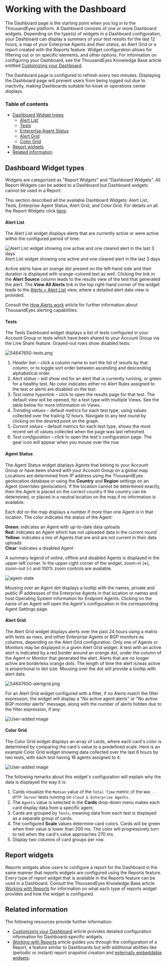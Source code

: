 # Working with the Dashboard



The Dashboard page is the starting point when you log in to the ThousandEyes platform. A Dashboard consists of one or more Dashboard widgets. Depending on the type\(s\) of widgets in a Dashboard configuration, your Dashboard can display a summary of your test results for the last 12 hours, a map of your Enterprise Agents and their status, an Alert Grid or a report created with the Reports feature. Widget configuration allows for filtering out or on specific elements, and other options. For information on configuring your Dashboard, see the ThousandEyes Knowledge Base article entitled [Customizing your Dashboard](https://success.thousandeyes.com/ViewArticle?articleIdParam=kA0E0000000CmmcKAC).

The Dashboard page is configured to refresh every two minutes. Displaying the Dashboard page will prevent users from being logged out due to inactivity, making Dashboards suitable for kiosk or operations center displays.

### Table of contents

* [Dashboard Widget types](https://success.thousandeyes.com/PublicArticlePage?articleIdParam=kA0E0000000CmmdKAC_Working-with-the-Dashboard#dashboard-widget-types)
  * [Alert List](https://success.thousandeyes.com/PublicArticlePage?articleIdParam=kA0E0000000CmmdKAC_Working-with-the-Dashboard#alert-list)
  * [Tests](https://success.thousandeyes.com/PublicArticlePage?articleIdParam=kA0E0000000CmmdKAC_Working-with-the-Dashboard#tests)
  * [Enterprise Agent Status](https://success.thousandeyes.com/PublicArticlePage?articleIdParam=kA0E0000000CmmdKAC_Working-with-the-Dashboard#enterprise-agent-status)
  * [Alert Grid](https://success.thousandeyes.com/PublicArticlePage?articleIdParam=kA0E0000000CmmdKAC_Working-with-the-Dashboard#alert-grid)
  * [Color Grid](https://success.thousandeyes.com/PublicArticlePage?articleIdParam=kA0E0000000CmmdKAC_Working-with-the-Dashboard#color-grid)
* [Report widgets](https://success.thousandeyes.com/PublicArticlePage?articleIdParam=kA0E0000000CmmdKAC_Working-with-the-Dashboard#report-widgets)
* [Related information](https://success.thousandeyes.com/PublicArticlePage?articleIdParam=kA0E0000000CmmdKAC_Working-with-the-Dashboard#related-information)

## Dashboard Widget types

Widgets are categorized as "Report Widgets" and "Dashboard Widgets". All Report Widgets can be added to a Dashboard but Dashboard widgets cannot be used in a Report.

This section described all the available Dashboard Widgets: Alert List, Tests, Enterprise Agent Status, Alert Grid, and Color Grid. For details on all the Report Widgets click [here](https://success.thousandeyes.com/PublicArticlePage?articleIdParam=kA0E0000000CmmdKAC_Working-with-the-Dashboard#report-widgets).

#### Alert List

The Alert List widget displays alerts that are currently active or were active within the configured period of time:

![Alert List widget showing one active and one cleared alert in the last 3 days](https://success.thousandeyes.com/servlet/rtaImage?eid=ka02R000000UPMI&feoid=00NE0000006OT0r&refid=0EM2R000000ozif)  
Alert List widget showing one active and one cleared alert in the last 3 days

Active alerts have an orange dot present on the left-hand side and their duration is displayed with orange-colored text as well. Clicking the link in the **Alert Source** column leads to the results view of the test that generated the alert. The **View All Alerts** link in the top right-hand corner of the widget leads to the [Alerts &gt; Alert List](https://app.thousandeyes.com/alerts/list/active) view, where a detailed alert data view is provided.

Consult the [How Alerts work](https://success.thousandeyes.com/PublicArticlePage?articleIdParam=kA044000000CnBqCAK_How-Alerts-work-1476477151762) article for further information about ThousandEyes alerting capabilities.

#### Tests

The Tests Dashboard widget displays a list of tests configured in your Account Group or tests which have been shared to your Account Group via the Live Share feature. Grayed-out rows show disabled tests.

![54647650-tests.png](https://success.thousandeyes.com/servlet/rtaImage?eid=ka02R000000UPMI&feoid=00NE0000006OT0r&refid=0EME0000000DWNy)

1. _Header bar_ – click a column name to sort the list of results by that column, or to toggle sort order between ascending and descending alphabetical order.
2. _Alert status_ – will show red for an alert that is currently running, or green for a healthy test. No color indicates either no Alert Rules assigned to the test or alerts are disabled on the test.
3. _Test name hyperlink_ – click to open the results page for that test. The default view will be opened, for a test type with multiple Views. See the table below for more information on Views.
4. _Trending values_ – default metrics for each test type, using values collected over the trailing 12 hours. Navigate to any test round by clicking on the desired point on the graph.
5. _Current values_ – default metrics for each test type, shows the most recent set of values collected when the page was last refreshed.
6. _Test configuration_ – click to open the test's configuration page. The gear icon will appear when you mouse over the row.

####  Agent Status

The Agent Status widget displays Agents that belong to your Account Group or have been shared with your Account Group on a global map. Locations are determined from IP address using the ThousandEyes geolocation database or using the **Country** and **Region** settings on an Agent \(overrides geolocation\). If the location cannot be determined exactly, then the Agent is placed on the correct country if the country can be determined, or placed in a neutral location on the map if no information is available.

Each dot on the map displays a number if more than one Agent is in that location. The color indicates the status of the Agent:

**Green:** indicates an Agent with up-to-date data uploads  
**Red:** indicates an Agent which has not uploaded data in the current round  
**Yellow:** indicates a mix of Agents that are and are not current in their data uploads  
**Clear**: indicates a disabled Agent

  
A summary legend of online, offline and disabled Agents is displayed in the upper-left corner. In the upper-right corner of the widget, zoom-in \(**+**\), zoom-out \(**-**\) and 100% zoom controls are available.

![agent-state](https://success.thousandeyes.com/servlet/rtaImage?eid=ka02R000000UPMI&feoid=00NE0000006OT0r&refid=0EM2R000000CHoD)

Mousing over an Agent dot displays a tooltip with the names, private and public IP addresses of the Enterprise Agents in that location or names and host Operating System information for Endpoint Agents. Clicking on the name of an Agent will open the Agent's configuration in the corresponding Agent Settings page.

#### Alert Grid

The Alert Grid widget displays alerts over the past 24 hours using a matrix with tests as rows, and either Enterprise Agents or BGP monitors as columns, depending on the Alert Grid configuration. Only one of Agents or Monitors may be displayed in a given Alert Grid widget. A test with an active alert is indicated by a red border around an orange dot, under the column of the Agent or Monitor that generated the alert. Alerts that are no longer active are borderless orange dots. The length of time the alert is/was active is proportional to dot size. Mousing over the dot will provide a tooltip with alert data.

![54647650-alertgrid.png](https://success.thousandeyes.com/servlet/rtaImage?eid=ka02R000000UPMI&feoid=00NE0000006OT0r&refid=0EME0000000DWO7)

For an Alert Grid widget configured with a filter, if no Alerts match the filter expression, the widget will display a "No active agent alerts" or "No active BGP monitor alerts" message, along with the number of alerts hidden due to the filter expression, if any:

![User-added image](https://success.thousandeyes.com/servlet/rtaImage?eid=ka02R000000UPMI&feoid=00NE0000006OT0r&refid=0EM44000000PtyP)

#### Color Grid

The Color Grid widget displays an array of cards, where each card's color is determined by comparing the card's value to a predefined scale. Here is an example Color Grid widget showing data collected over the last 6 hours by two tests, with each test having 16 agents assigned to it:

![User-added image](https://success.thousandeyes.com/servlet/rtaImage?eid=ka02R000000UPMI&feoid=00NE0000006OT0r&refid=0EM44000000BeSd)

The following remarks about this widget's configuration will explain why the data is displayed the way it is:

1. Cards visualize the `Median` value of the `Total Time` metric of the `Web - HTTP Server` tests running on `Cloud & Enterprise Agents`.
2. The `Agents` value is selected in the **Cards** drop-down menu makes each card display data from a specific agent.
3. Cards are grouped by `Tests`, meaning data from each test is displayed as a separate group of cards.
4. The configured **Scale** values determine card colors. Cards will be green when their value is lower than 200 ms. The color will progressively turn to red when the card's value approaches 270 ms.
5. Display two columns of card groups per row.

## Report widgets

Reports widgets allow users to configure a report for the Dashboard in the same manner that reports widgets are configured using the Reports feature. Every type of report widget that is available in the Reports feature can be used in a Dashboard. Consult the ThousandEyes Knowledge Base article [Working with Reports](https://success.thousandeyes.com/PublicArticlePage?articleIdParam=kA0E0000000CmnTKAS) for information on what each type of reports widget provides and how the widget is configured.

## Related information

The following resources provide further information:

* [Customizing your Dashboard](https://success.thousandeyes.com/PublicArticlePage?articleIdParam=kA0E0000000CmmcKAC_Customizing-your-Dashboard) article provides detailed configuration information for Dashboard-specific widgets.
* [Working with Reports](https://success.thousandeyes.com/PublicArticlePage?articleIdParam=kA0E0000000CmnTKAS_Working-with-Reports) article guides you through the configuration of a Report, a feature similar to Dashboards but with additional abilities like \(periodic or instant\) report snapshot creation and [externally embeddable widgets](https://success.thousandeyes.com/PublicArticlePage?articleIdParam=kA0E0000000CmnUKAS_Embedding-report-widgets-in-external-web-sites).

